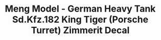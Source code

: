 ---
layout: product
title: "Meng Model - German Heavy Tank Sd.Kfz.182 King Tiger (Porsche Turret) Zimmerit Decal"
price: "2100" 
desc: "N/A"
img_path: "/assets/img/MM-SPS-060.webp"
brand: "N/A"
available: false
special_offer: false
new: false
soon: false
cat: "010000"
subcat: "011000"
subsubcat: "0N/A"
sifra: "MM-SPS-060"
popular: false
spec: false
---